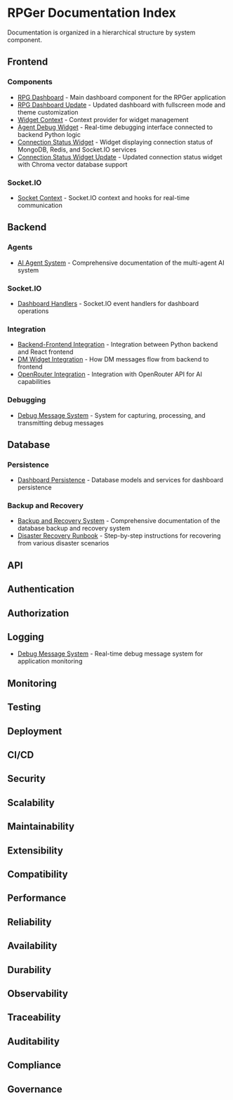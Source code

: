 # RPGer Documentation Index

Documentation is organized in a hierarchical structure by system component.

## Frontend

### Components
- [RPG Dashboard](Frontend/Components/RPG_Dashboard.md) - Main dashboard component for the RPGer application
- [RPG Dashboard Update](Frontend/Components/RPG_Dashboard-Update.md) - Updated dashboard with fullscreen mode and theme customization
- [Widget Context](Frontend/Components/WidgetContext.md) - Context provider for widget management
- [Agent Debug Widget](Frontend/Components/AgentDebugWidget.md) - Real-time debugging interface connected to backend Python logic
- [Connection Status Widget](Frontend/Components/ConnectionStatusWidget.md) - Widget displaying connection status of MongoDB, Redis, and Socket.IO services
- [Connection Status Widget Update](Frontend/Components/ConnectionStatusWidget-Update.md) - Updated connection status widget with Chroma vector database support

### Socket.IO
- [Socket Context](Frontend/Socket.IO/SocketContext.md) - Socket.IO context and hooks for real-time communication

## Backend

### Agents
- [AI Agent System](Backend/Agents/AIAgentSystem.md) - Comprehensive documentation of the multi-agent AI system

### Socket.IO
- [Dashboard Handlers](Backend/Socket.IO/DashboardHandlers.md) - Socket.IO event handlers for dashboard operations

### Integration
- [Backend-Frontend Integration](Backend/Integration/BackendFrontendIntegration.md) - Integration between Python backend and React frontend
- [DM Widget Integration](DM_Widget_Integration.md) - How DM messages flow from backend to frontend
- [OpenRouter Integration](Backend/Integration/OpenRouterIntegration.md) - Integration with OpenRouter API for AI capabilities

### Debugging
- [Debug Message System](Backend/DebugMessageSystem.md) - System for capturing, processing, and transmitting debug messages

## Database

### Persistence
- [Dashboard Persistence](Database/Persistence/DashboardPersistence.md) - Database models and services for dashboard persistence

### Backup and Recovery
- [Backup and Recovery System](Database/Backup-and-Recovery-System.md) - Comprehensive documentation of the database backup and recovery system
- [Disaster Recovery Runbook](Database/Disaster-Recovery-Runbook.md) - Step-by-step instructions for recovering from various disaster scenarios

## API

## Authentication

## Authorization

## Logging

- [Debug Message System](Backend/DebugMessageSystem.md) - Real-time debug message system for application monitoring

## Monitoring

## Testing

## Deployment

## CI/CD

## Security

## Scalability

## Maintainability

## Extensibility

## Compatibility

## Performance

## Reliability

## Availability

## Durability

## Observability

## Traceability

## Auditability

## Compliance

## Governance